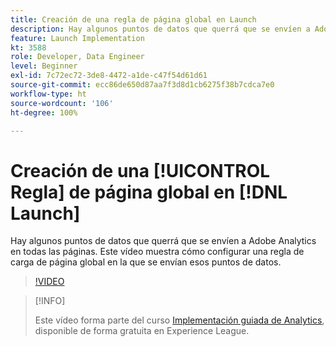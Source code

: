```yaml
---
title: Creación de una regla de página global en Launch
description: Hay algunos puntos de datos que querrá que se envíen a Adobe Analytics en todas las páginas. Este vídeo muestra cómo configurar una regla de carga de página global para enviar esos puntos de datos.
feature: Launch Implementation
kt: 3588
role: Developer, Data Engineer
level: Beginner
exl-id: 7c72ec72-3de8-4472-a1de-c47f54d61d61
source-git-commit: ecc86de650d87aa7f3d8d1cb6275f38b7cdca7e0
workflow-type: ht
source-wordcount: '106'
ht-degree: 100%

---
```


# Creación de una [!UICONTROL Regla] de página global en [!DNL Launch]

Hay algunos puntos de datos que querrá que se envíen a Adobe Analytics en todas las páginas. Este vídeo muestra cómo configurar una regla de carga de página global en la que se envían esos puntos de datos.

>[!VIDEO](https://video.tv.adobe.com/v/28769/?quality=12&learn=on)

>[!INFO]
>
> Este vídeo forma parte del curso [Implementación guiada de Analytics](https://experienceleague.adobe.com/?recommended=Analytics-D-1-2019.1), disponible de forma gratuita en Experience League.
